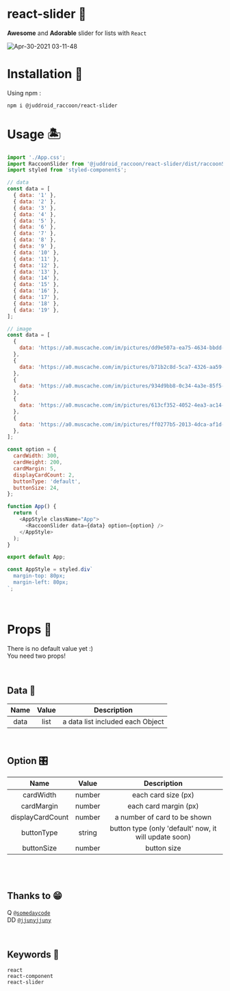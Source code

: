 # react-slider 🐾

**Awesome** and **Adorable** slider for lists with `React`

![Apr-30-2021 03-11-48](https://user-images.githubusercontent.com/70361152/116598658-0e7e9d00-a962-11eb-9e77-36655ff6295c.gif)

# Installation 🚀

Using npm :

```zsh
npm i @juddroid_raccoon/react-slider
```

# Usage 🏝

```js
import './App.css';
import RaccoonSlider from '@juddroid_raccoon/react-slider/dist/raccoonSlider/RaccoonSlider';
import styled from 'styled-components';

// data
const data = [
  { data: '1' },
  { data: '2' },
  { data: '3' },
  { data: '4' },
  { data: '5' },
  { data: '6' },
  { data: '7' },
  { data: '8' },
  { data: '9' },
  { data: '10' },
  { data: '11' },
  { data: '12' },
  { data: '13' },
  { data: '14' },
  { data: '15' },
  { data: '16' },
  { data: '17' },
  { data: '18' },
  { data: '19' },
];

// image
const data = [
  {
    data: 'https://a0.muscache.com/im/pictures/dd9e507a-ea75-4634-bbdd-77c2ceb9adbf.jpg?im_w=1200',
  },
  {
    data: 'https://a0.muscache.com/im/pictures/b71b2c8d-5ca7-4326-aa59-9811985f7320.jpg?im_w=720',
  },
  {
    data: 'https://a0.muscache.com/im/pictures/934d9bb8-0c34-4a3e-85f5-e7b722855b00.jpg?im_w=720',
  },
  {
    data: 'https://a0.muscache.com/im/pictures/613cf352-4052-4ea3-ac14-8adad0836adb.jpg?im_w=720',
  },
  {
    data: 'https://a0.muscache.com/im/pictures/ff0277b5-2013-4dca-af1d-83ace4ee875a.jpg?im_w=720',
  },
];

const option = {
  cardWidth: 300,
  cardHeight: 200,
  cardMargin: 5,
  displayCardCount: 2,
  buttonType: 'default',
  buttonSize: 24,
};

function App() {
  return (
    <AppStyle className="App">
      <RaccoonSlider data={data} option={option} />
    </AppStyle>
  );
}

export default App;

const AppStyle = styled.div`
  margin-top: 80px;
  margin-left: 80px;
`;
```

<br />

# Props 🎹

There is no default value yet :)  
You need two props!

<br />

## Data 💾

| Name | Value |           Description            |
| :--: | :---: | :------------------------------: |
| data | list  | a data list included each Object |

<br />  
  
## Option 🎛

|       Name       | Value  |                      Description                      |
| :--------------: | :----: | :---------------------------------------------------: |
|    cardWidth     | number |                  each card size (px)                  |
|    cardMargin    | number |                 each card margin (px)                 |
| displayCardCount | number |             a number of card to be shown              |
|    buttonType    | string | button type (only 'default' now, it will update soon) |
|    buttonSize    | number |                      button size                      |

## <br />

## Thanks to 😁

Q [`@somedaycode`](https://somedaycode.github.io/)  
DD [`@jjunyjjuny`](https://www.npmjs.com/package/@jjunyjjuny/react-carousel)

<br />

## Keywords 🍖

`react`  
`react-component`  
`react-slider`
